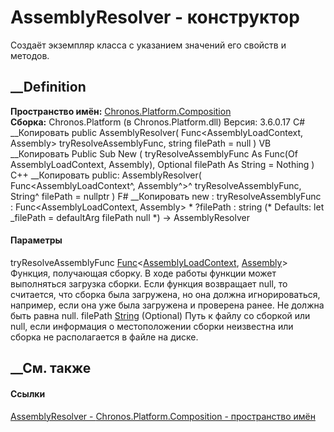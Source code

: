 # AssemblyResolver - конструктор
Создаёт экземпляр класса с указанием значений его свойств и методов.
## __Definition
 **Пространство имён:**
[Chronos.Platform.Composition](N_Chronos_Platform_Composition.htm)  
 **Сборка:** Chronos.Platform (в Chronos.Platform.dll) Версия: 3.6.0.17
C# __Копировать
     public AssemblyResolver(
    	Func<AssemblyLoadContext, Assembly> tryResolveAssemblyFunc,
    	string filePath = null
    )
VB __Копировать
     Public Sub New ( 
    	tryResolveAssemblyFunc As Func(Of AssemblyLoadContext, Assembly),
    	Optional filePath As String = Nothing
    )
C++ __Копировать
     public:
    AssemblyResolver(
    	Func<AssemblyLoadContext^, Assembly^>^ tryResolveAssemblyFunc, 
    	String^ filePath = nullptr
    )
F# __Копировать
     new : 
            tryResolveAssemblyFunc : Func<AssemblyLoadContext, Assembly> * 
            ?filePath : string 
    (* Defaults:
            let _filePath = defaultArg filePath null
    *)
    -> AssemblyResolver
#### Параметры
tryResolveAssemblyFunc
[Func](https://learn.microsoft.com/dotnet/api/system.func-2)<[AssemblyLoadContext](https://learn.microsoft.com/dotnet/api/system.runtime.loader.assemblyloadcontext),
[Assembly](https://learn.microsoft.com/dotnet/api/system.reflection.assembly)>
     Функция, получающая сборку. В ходе работы функции может выполняться загрузка сборки. Если функция возвращает null, то считается, что сборка была загружена, но она должна игнорироваться, например, если она уже была загружена и проверена ранее. Не должна быть равна null. 
filePath [String](https://learn.microsoft.com/dotnet/api/system.string)
(Optional)
     Путь к файлу со сборкой или null, если информация о местоположении сборки неизвестна или сборка не располагается в файле на диске. 
## __См. также
#### Ссылки
[AssemblyResolver - ](T_Chronos_Platform_Composition_AssemblyResolver.htm)
[Chronos.Platform.Composition - пространство
имён](N_Chronos_Platform_Composition.htm)
